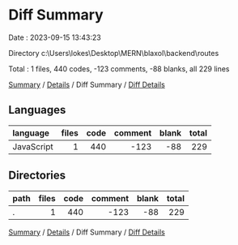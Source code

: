 # Diff Summary

Date : 2023-09-15 13:43:23

Directory c:\\Users\\lokes\\Desktop\\MERN\\blaxol\\backend\\routes

Total : 1 files,  440 codes, -123 comments, -88 blanks, all 229 lines

[Summary](results.md) / [Details](details.md) / Diff Summary / [Diff Details](diff-details.md)

## Languages
| language | files | code | comment | blank | total |
| :--- | ---: | ---: | ---: | ---: | ---: |
| JavaScript | 1 | 440 | -123 | -88 | 229 |

## Directories
| path | files | code | comment | blank | total |
| :--- | ---: | ---: | ---: | ---: | ---: |
| . | 1 | 440 | -123 | -88 | 229 |

[Summary](results.md) / [Details](details.md) / Diff Summary / [Diff Details](diff-details.md)